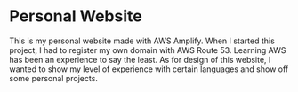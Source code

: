 # Personal Website 
This is my personal website made with AWS Amplify.
When I started this project, I had to register my own domain with AWS Route 53. Learning AWS has been an experience to say the least. 
As for design of this website, I wanted to show my level of experience with certain languages and show off some personal projects. 
